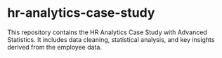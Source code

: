 # hr-analytics-case-study
This repository contains the HR Analytics Case Study with Advanced Statistics. It includes data cleaning, statistical analysis, and key insights derived from the employee data.
